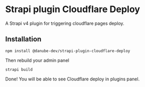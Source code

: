 # Strapi plugin Cloudflare Deploy

A Strapi v4 plugin for triggering cloudflare pages deploy.

## Installation

```
npm install @danube-dev/strapi-plugin-cloudflare-deploy
```

Then rebuild your admin panel

```
strapi build
```

Done! You will be able to see Cloudflare deploy in plugins panel.
